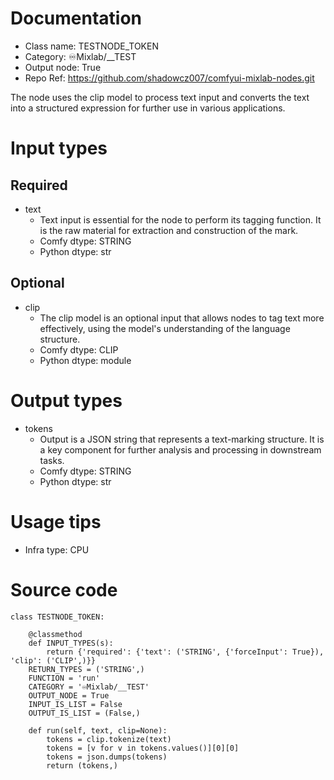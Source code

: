 # Documentation
- Class name: TESTNODE_TOKEN
- Category: ♾️Mixlab/__TEST
- Output node: True
- Repo Ref: https://github.com/shadowcz007/comfyui-mixlab-nodes.git

The node uses the clip model to process text input and converts the text into a structured expression for further use in various applications.

# Input types
## Required
- text
    - Text input is essential for the node to perform its tagging function. It is the raw material for extraction and construction of the mark.
    - Comfy dtype: STRING
    - Python dtype: str
## Optional
- clip
    - The clip model is an optional input that allows nodes to tag text more effectively, using the model's understanding of the language structure.
    - Comfy dtype: CLIP
    - Python dtype: module

# Output types
- tokens
    - Output is a JSON string that represents a text-marking structure. It is a key component for further analysis and processing in downstream tasks.
    - Comfy dtype: STRING
    - Python dtype: str

# Usage tips
- Infra type: CPU

# Source code
```
class TESTNODE_TOKEN:

    @classmethod
    def INPUT_TYPES(s):
        return {'required': {'text': ('STRING', {'forceInput': True}), 'clip': ('CLIP',)}}
    RETURN_TYPES = ('STRING',)
    FUNCTION = 'run'
    CATEGORY = '♾️Mixlab/__TEST'
    OUTPUT_NODE = True
    INPUT_IS_LIST = False
    OUTPUT_IS_LIST = (False,)

    def run(self, text, clip=None):
        tokens = clip.tokenize(text)
        tokens = [v for v in tokens.values()][0][0]
        tokens = json.dumps(tokens)
        return (tokens,)
```